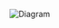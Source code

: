 
![Diagram](https://user-images.githubusercontent.com/98817564/155674552-f3e555a1-4a21-4144-8e57-7bbd622dc833.png)
